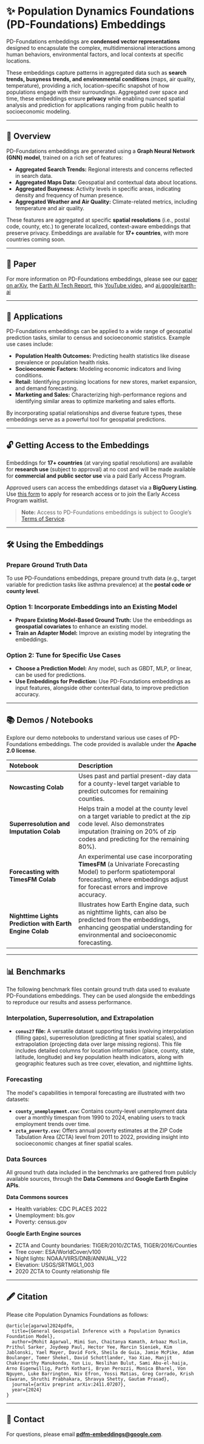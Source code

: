 # ✨ Population Dynamics Foundations (PD-Foundations) Embeddings

PD-Foundations embeddings are **condensed vector representations** designed to encapsulate the complex, multidimensional interactions among human behaviors, environmental factors, and local contexts at specific locations.

These embeddings capture patterns in aggregated data such as **search trends, busyness trends, and environmental conditions** (maps, air quality, temperature), providing a rich, location-specific snapshot of how populations engage with their surroundings. Aggregated over space and time, these embeddings ensure **privacy** while enabling nuanced spatial analysis and prediction for applications ranging from public health to socioeconomic modeling.

-----

## 📝 Overview

PD-Foundations embeddings are generated using a **Graph Neural Network (GNN) model**, trained on a rich set of features:

  * **Aggregated Search Trends:** Regional interests and concerns reflected in search data.
  * **Aggregated Maps Data:** Geospatial and contextual data about locations.
  * **Aggregated Busyness:** Activity levels in specific areas, indicating density and frequency of human presence.
  * **Aggregated Weather and Air Quality:** Climate-related metrics, including temperature and air quality.

These features are aggregated at specific **spatial resolutions** (i.e., postal code, county, etc.) to generate localized, context-aware embeddings that preserve privacy. Embeddings are available for **17+ countries**, with more countries coming soon.

-----

## 📄 Paper

For more information on PD-Foundations embeddings, please see our [paper on arXiv](https://arxiv.org/abs/2411.07207), the [Earth AI Tech Report](http://goo.gle/earthai-techreport), this [YouTube video](https://www.youtube.com/watch?v=ZxmB8Z5i1Ls), and [ai.google/earth-ai](ai.google/earth-ai)

-----

## 🎯 Applications

PD-Foundations embeddings can be applied to a wide range of geospatial prediction tasks, similar to census and socioeconomic statistics. Example use cases include:

  * **Population Health Outcomes:** Predicting health statistics like disease prevalence or population health risks.
  * **Socioeconomic Factors:** Modeling economic indicators and living conditions.
  * **Retail:** Identifying promising locations for new stores, market expansion, and demand forecasting.
  * **Marketing and Sales:** Characterizing high-performance regions and identifying similar areas to optimize marketing and sales efforts.

By incorporating spatial relationships and diverse feature types, these embeddings serve as a powerful tool for geospatial predictions.

-----

## 🔓 Getting Access to the Embeddings

Embeddings for **17+ countries** (at varying spatial resolutions) are available for **research use** (subject to approval) at no cost and will be made available for **commercial and public sector use** via a paid Early Access Program.

Approved users can access the embeddings dataset via a **BigQuery Listing**. Use [this form](https://www.google.com/search?q=https://docs.google.com/forms/d/e/1FAIpQLSc6i5wQ4u-1_uF3R8sB8s6r8R7p8p9q8n8S8d7Q/viewform) to apply for research access or to join the Early Access Program waitlist.

> **Note:** Access to PD-Foundations embeddings is subject to Google’s [Terms of Service](https://policies.google.com/terms).

-----

## 🛠️ Using the Embeddings

### Prepare Ground Truth Data

To use PD-Foundations embeddings, prepare ground truth data (e.g., target variable for prediction tasks like asthma prevalence) at the **postal code or county level**.

### Option 1: Incorporate Embeddings into an Existing Model

  * **Prepare Existing Model-Based Ground Truth:** Use the embeddings as **geospatial covariates** to enhance an existing model.
  * **Train an Adapter Model:** Improve an existing model by integrating the embeddings.

### Option 2: Tune for Specific Use Cases

  * **Choose a Prediction Model:** Any model, such as GBDT, MLP, or linear, can be used for predictions.
  * **Use Embeddings for Prediction:** Use PD-Foundations embeddings as input features, alongside other contextual data, to improve prediction accuracy.

-----

## 📚 Demos / Notebooks

Explore our demo notebooks to understand various use cases of PD-Foundations embeddings. The code provided is available under the **Apache 2.0 license**.

| Notebook | Description |
| :--- | :--- |
| **Nowcasting Colab** | Uses past and partial present-day data for a county-level target variable to predict outcomes for remaining counties. |
| **Superresolution and Imputation Colab** | Helps train a model at the county level on a target variable to predict at the zip code level. Also demonstrates imputation (training on 20% of zip codes and predicting for the remaining 80%). |
| **Forecasting with TimesFM Colab** | An experimental use case incorporating **TimesFM** (a Univariate Forecasting Model) to perform spatiotemporal forecasting, where embeddings adjust for forecast errors and improve accuracy. |
| **Nighttime Lights Prediction with Earth Engine Colab** | Illustrates how Earth Engine data, such as nighttime lights, can also be predicted from the embeddings, enhancing geospatial understanding for environmental and socioeconomic forecasting. |

-----

## 📊 Benchmarks

The following benchmark files contain ground truth data used to evaluate PD-Foundations embeddings. They can be used alongside the embeddings to reproduce our results and assess performance.

### Interpolation, Superresolution, and Extrapolation

  * **`conus27` file:** A versatile dataset supporting tasks involving interpolation (filling gaps), superresolution (predicting at finer spatial scales), and extrapolation (projecting data over large missing regions). This file includes detailed columns for location information (place, county, state, latitude, longitude) and key population health indicators, along with geographic features such as tree cover, elevation, and nighttime lights.

### Forecasting

The model's capabilities in temporal forecasting are illustrated with two datasets:

  * **`county_unemployment.csv`:** Contains county-level unemployment data over a monthly timespan from 1990 to 2024, enabling users to track employment trends over time.
  * **`zcta_poverty.csv`:** Offers annual poverty estimates at the ZIP Code Tabulation Area (ZCTA) level from 2011 to 2022, providing insight into socioeconomic changes at finer spatial scales.

### Data Sources

All ground truth data included in the benchmarks are gathered from publicly available sources, through the **Data Commons** and **Google Earth Engine APIs**.

**Data Commons sources**

  * Health variables: CDC PLACES 2022
  * Unemployment: bls.gov
  * Poverty: census.gov

**Google Earth Engine sources**

  * ZCTA and County boundaries: TIGER/2010/ZCTA5, TIGER/2016/Counties
  * Tree cover: ESA/WorldCover/v100
  * Night lights: NOAA/VIIRS/DNB/ANNUAL\_V22
  * Elevation: USGS/SRTMGL1\_003
  * 2020 ZCTA to County relationship file

-----

## 🖋️ Citation

Please cite Population Dynamics Foundations as follows:

```
@article{agarwal2024pdfm,
  title={General Geospatial Inference with a Population Dynamics Foundation Model},
  author={Mohit Agarwal, Mimi Sun, Chaitanya Kamath, Arbaaz Muslim, Prithul Sarker, Joydeep Paul, Hector Yee, Marcin Sieniek, Kim Jablonski, Yael Mayer, David Fork, Sheila de Guia, Jamie McPike, Adam Boulanger, Tomer Shekel, David Schottlander, Yao Xiao, Manjit Chakravarthy Manukonda, Yun Liu, Neslihan Bulut, Sami Abu-el-haija, Arno Eigenwillig, Parth Kothari, Bryan Perozzi, Monica Bharel, Von Nguyen, Luke Barrington, Niv Efron, Yossi Matias, Greg Corrado, Krish Eswaran, Shruthi Prabhakara, Shravya Shetty, Gautam Prasad},
  journal={arXiv preprint arXiv:2411.07207},
  year={2024}
}
```

-----

## 📧 Contact

For questions, please email **pdfm-embeddings@google.com**.

